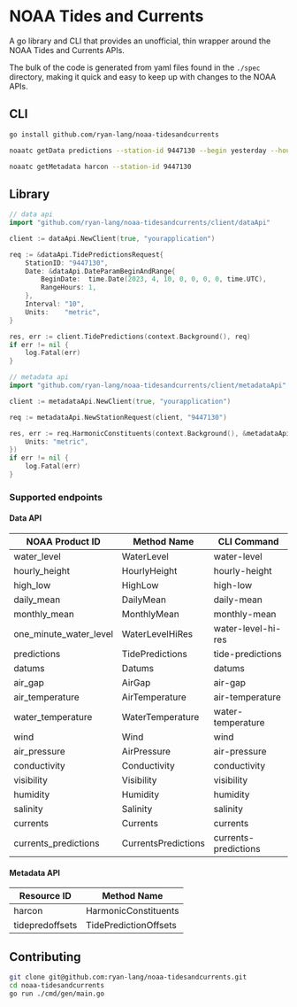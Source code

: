 # NOAA Tides and Currents

A go library and CLI that provides an unofficial, thin wrapper around the NOAA Tides and Currents APIs.

The bulk of the code is generated from yaml files found in the `./spec` directory, making it quick and easy to keep up with changes to the NOAA APIs.

## CLI

```bash
go install github.com/ryan-lang/noaa-tidesandcurrents

noaatc getData predictions --station-id 9447130 --begin yesterday --hours 24 --interval 60 --units feet

noaatc getMetadata harcon --station-id 9447130
```

## Library

```go
// data api
import "github.com/ryan-lang/noaa-tidesandcurrents/client/dataApi"

client := dataApi.NewClient(true, "yourapplication")

req := &dataApi.TidePredictionsRequest{
    StationID: "9447130",
    Date: &dataApi.DateParamBeginAndRange{
        BeginDate:  time.Date(2023, 4, 10, 0, 0, 0, 0, time.UTC),
        RangeHours: 1,
    },
    Interval: "10",
    Units:    "metric",
}

res, err := client.TidePredictions(context.Background(), req)
if err != nil {
    log.Fatal(err)
}

```

```go
// metadata api
import "github.com/ryan-lang/noaa-tidesandcurrents/client/metadataApi"

client := metadataApi.NewClient(true, "yourapplication")

req := metadataApi.NewStationRequest(client, "9447130")

res, err := req.HarmonicConstituents(context.Background(), &metadataApi.HarmonicConstituentsRequest{
    Units: "metric",
})
if err != nil {
    log.Fatal(err)
}

```

### Supported endpoints
#### Data API

| NOAA Product ID | Method Name | CLI Command
| --- | --- | --- |
| water_level | WaterLevel | water-level |
| hourly_height | HourlyHeight | hourly-height |
| high_low | HighLow | high-low |
| daily_mean | DailyMean | daily-mean |
| monthly_mean | MonthlyMean | monthly-mean |
| one_minute_water_level | WaterLevelHiRes | water-level-hi-res |
| predictions | TidePredictions | tide-predictions |
| datums | Datums | datums |
| air_gap | AirGap | air-gap |
| air_temperature | AirTemperature | air-temperature |
| water_temperature | WaterTemperature | water-temperature |
| wind | Wind | wind |
| air_pressure | AirPressure | air-pressure |
| conductivity | Conductivity | conductivity |
| visibility | Visibility | visibility |
| humidity | Humidity | humidity |
| salinity | Salinity | salinity |
| currents | Currents | currents |
| currents_predictions | CurrentsPredictions | currents-predictions |


#### Metadata API

| Resource ID | Method Name |
| --- | --- |
| harcon | HarmonicConstituents |
| tidepredoffsets | TidePredictionOffsets |


## Contributing

```bash
git clone git@github.com:ryan-lang/noaa-tidesandcurrents.git
cd noaa-tidesandcurrents
go run ./cmd/gen/main.go
```

